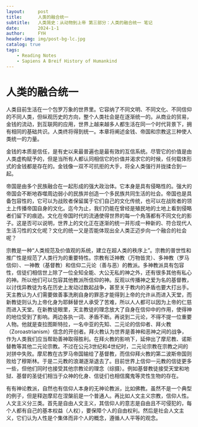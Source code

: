 ```yaml
---
layout:     post
title:      人类的融合统一
subtitle:   人类简史：从动物到上帝 第三部分：人类的融合统一 笔记
date:       2024-1-1
author:     FYH
header-img: img/post-bg-lc.jpg
catalog: true
tags:
    - Reading Notes
    - Sapiens A Breif History of Humankind
---
```

# 人类的融合统一

人类目前生活在一个包罗万象的世界里。它容纳了不同文明、不同文化、不同信仰的不同人类，但纵观历史的方向，整个人类社会是在逐渐统一的。从商业的贸易，金钱的流动，到互联网的应用，世界上越来越多人都生活在同一个时代背景下，拥有相同的基础共识。人类终将得到统一。本章将阐述金钱、帝国和宗教这三种使人类统一的力量。

金钱的本质是信任，是有史以来最普遍也是最有效的互信系统。尽管它的价值是由人类虚构赋予的，但是当所有人都认同相信它的价值并渴求它的时候，任何载体形式的金钱都是存在的。金钱像一双不可抗拒的大手，将全人类强行并拢揉合到一起。

帝国是由多个民族融合在一起形成的强大政治体。它本身是具有侵略性的。强大的帝国会不断地吞噬周边弱小的民族并创造一个多民族共同生活的社会。帝国也是具备包容性的，它可以为战败者保留属于它们自己的文化传统，也可以在战败者的领土上传播帝国自身的文化。迄今为止，我们仍能在曾经是殖民地的土地上看到侵略者们留下的痕迹。文化在帝国时代的流通使得世界的每一个角落都有不同文化的影子。这是否可以说明，世界上的文化正在逐渐的统一并形成一种新的、符合现代人生活习性的文化呢？文化的统一又是否能体现出全人类正迈步向一个融合的社会呢？

宗教是一种“人类规范及价值观的系统，建立在超人类的秩序上”。宗教的普世性和推广性是规范了人类行为的重要特性。宗教有泛神教（万物皆灵）、多神教（罗马信仰）、一神教（基督教）和信仰二元论（善与恶）的教派。多神教派具有包容性，信徒们相信世上除了一位全知全能、大公无私的神之外，还有很多其他有私心的神。所以他们可以包容其他教派所信仰的神。反观以传播神之爱为名的基督教，以讨伐异教徒为名在历史上发动过数起战争，甚至关于教内的矛盾也要大打出手。天主教认为人们需要做善事洗刷自身的罪恶才能得到上帝的允许从而进入天堂，而新教徒则认为上帝化身为耶稣替世人承受了苦难，所以人人都可以因为上帝的仁慈而进入天堂。在新教徒眼里，天主教徒的理念放大了自身在信仰中的作用，使得神的地位受到了影响。两边各执一词、矛盾不断。再说到二元论，不得不提一位重要人物。他就是查拉图斯特拉，一名中亚的先知、二元论的信仰者、拜火教（Zoroastrianism）信念的开创者。拜火教认为世界是善神和恶神之间的战争，作为人类我们应当帮助善神取得胜利。在拜火教的影响下，延伸出了摩尼教、诺斯替教等其他二元论宗教。不过在公元3世纪和4世纪时，二元论宗教在宗教之间的对拼中失败。摩尼教在古罗马帝国输给了基督教，而信仰拜火教的第二波斯帝国则败给了穆斯林。于是二元教的浪潮逐渐退去了。目前世界上信仰一元教的信徒更多一些，但他们同时也接受其他宗教论的理念（综摄）。例如基督教徒接受天堂和地狱、基督的圣徒们相当于众神的化身、信徒们也相信魔鬼等灵性生物的存在。

有有神论教派，自然也有信仰人本身的无神论教派，比如佛教。虽然不是一个典型的例子，但是释迦摩尼在涅槃前是一个普通人。再比如人文主义宗教，信仰人性。人文主义分三类。首先是自由人文主义，其信仰人的意志是自由且不可侵犯的，每个人都有自己的基本权益（人权），要保障个人的自由权利。然后是社会人文主义，它们认为人性是个集体而非个人的概念，遵循人人平等的观念。